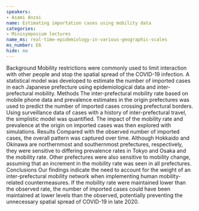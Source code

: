 ```yaml
---
speakers:
- Asami Anzai
name: Estimating importation cases using mobility data
categories:
- Minisymposium lectures
name_ms: real-time-epidemiology-in-various-geographic-scales
ms_number: E6
hide: no
---
```

Background
 Mobility restrictions were commonly used to limit interaction with other people and stop the spatial spread of the COVID-19 infection. A statistical model was developed to estimate the number of imported cases in each Japanese prefecture using epidemiological data and inter-prefectural mobility.
 Methods
 The inter-prefectural mobility rate based on mobile phone data and prevalence estimates in the origin prefectures was used to predict the number of imported cases crossing prefectural borders. Using surveillance data of cases with a history of inter-prefectural travel, the simplistic model was quantified. The impact of the mobility rate and prevalence at the origin on imported cases was then explored with simulations. 
 Results
 Compared with the observed number of imported cases, the overall pattern was captured over time. Although Hokkaido and Okinawa are northernmost and southernmost prefectures, respectively, they were sensitive to differing prevalence rates in Tokyo and Osaka and the mobility rate. Other prefectures were also sensitive to mobility change, assuming that an increment in the mobility rate was seen in all prefectures.
 Conclusions
 Our findings indicate the need to account for the weight of an inter-prefectural mobility network when implementing human mobility-related countermeasures. If the mobility rate were maintained lower than the observed rate, the number of imported cases could have been maintained at lower levels than the observed, potentially preventing the unnecessary spatial spread of COVID-19 in late 2020.


